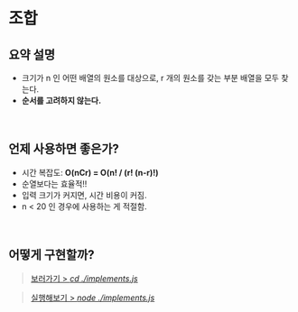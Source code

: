 # 조합


## 요약 설명

- 크기가 n 인 어떤 배열의 원소를 대상으로, r 개의 원소를 갖는 부분 배열을 모두 찾는다. 
- **순서를 고려하지 않는다.**

<br/>

## 언제 사용하면 좋은가?

- 시간 복잡도: **O(nCr) = O(n! / (r! (n-r)!)**
- 순열보다는 효율적!!
- 입력 크기가 커지면, 시간 비용이 커짐.
- n < 20 인 경우에 사용하는 게 적절함. 

<br/>

## 어떻게 구현할까?

> [보러가기 > _cd ./implements.js_](https://github.com/TransparentDeveloper/MOZARAM/blob/main/algorithm/조합/implement.js)

> [실행해보기 > _node ./implements.js_](https://www.typescriptlang.org/play/?ssl=30&ssc=56&pln=1&pc=1#code/PTAEgcJxLVYKGgzArgOwMYBcCWB7JoVYFsAjDJAQ0xwAoyAnWgGlFoEpQBvaUPHAZzVC4AvKDq0AdABsApkgDmaABZdQGOKCq1QAHlAAGUADJDgncza1paBLVwBtALqxu+JP1FuA7tNq9QIx2dQRFRKXAATOF4qcOkAByUmFBsASXCADyZeBCIAQXo2Tm5uNQ1YhMV-IRFWDhVij15vX3E4hF5FKjtxHuy8+gcWeuLLa1tQYYBfYbgsLSoZAQx-PFSMgG5VMyRNjABqPcLhlz4BZNoANTJJFbE7DCdj0D78iTaOqnOrySGG7kjouUlHsAIxMfZgl4FJ5Qt5YOJUX7FabcFGgAFUPRMLGOJGjGy4MheHy8aDTaCudxiFZ2ADMDAALAwAKyPSlYGRSLByT6EEjkMI0egMEEsNggUCAUHJQIBUCcAgwOAHNnAKQdAC5QHY6Q4mHYGVr1ayHBN2ZzJNzecRSBRsEghYwAExi0AS6Xy5VqjX00C67We1napmgA1Gvgc6Rcnn4C0C622hi0x3O2WK1XqulMANBoA)


<br/>